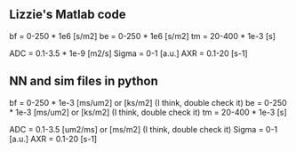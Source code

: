 ## Lizzie's Matlab code
bf =    0-250   * 1e6    [s/m2]
be =    0-250   * 1e6    [s/m2]
tm =    20-400  * 1e-3   [s]

ADC =   0.1-3.5 * 1e-9   [m2/s]
Sigma = 0-1              [a.u.]
AXR =   0.1-20           [s-1]

## NN and sim files in python
bf =    0-250   * 1e-3   [ms/um2] or [ks/m2] (I think, double check it)
be =    0-250   * 1e-3   [ms/um2] or [ks/m2] (I think, double check it)
tm =    20-400  * 1e-3   [s]

ADC =   0.1-3.5          [um2/ms] or [ms/m2] (I think, double check it)
Sigma = 0-1              [a.u.]
AXR =   0.1-20           [s-1]
